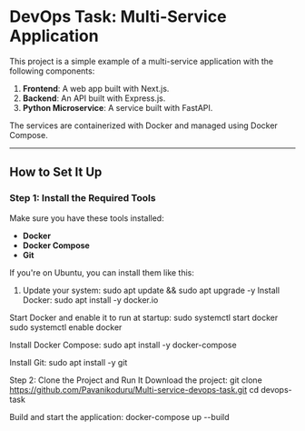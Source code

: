 # DevOps Task: Multi-Service Application

This project is a simple example of a multi-service application with the following components:
1. **Frontend**: A web app built with Next.js.
2. **Backend**: An API built with Express.js.
3. **Python Microservice**: A service built with FastAPI.

The services are containerized with Docker and managed using Docker Compose.

---

## How to Set It Up

### Step 1: Install the Required Tools

Make sure you have these tools installed:
- **Docker**
- **Docker Compose**
- **Git**

If you're on Ubuntu, you can install them like this:
1. Update your system:
   sudo apt update && sudo apt upgrade -y
Install Docker:
sudo apt install -y docker.io

Start Docker and enable it to run at startup:
sudo systemctl start docker
sudo systemctl enable docker

Install Docker Compose:
sudo apt install -y docker-compose

Install Git:
sudo apt install -y git

Step 2: Clone the Project and Run It
Download the project:
git clone https://github.com/Pavanikoduru/Multi-service-devops-task.git
cd devops-task

Build and start the application:
docker-compose up --build

